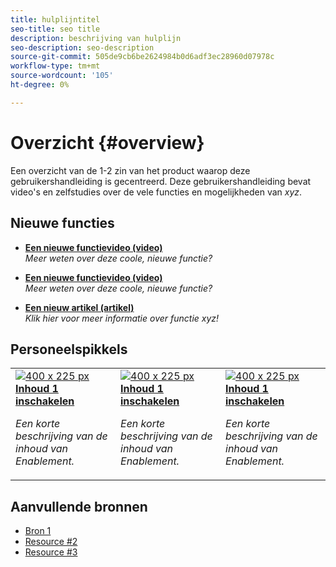 ```yaml
---
title: hulplijntitel
seo-title: seo title
description: beschrijving van hulplijn
seo-description: seo-description
source-git-commit: 505de9cb6be2624984b0d6adf3ec28960d07978c
workflow-type: tm+mt
source-wordcount: '105'
ht-degree: 0%

---
```



# Overzicht {#overview}

Een overzicht van de 1-2 zin van het product waarop deze gebruikershandleiding is gecentreerd. Deze gebruikershandleiding bevat video&#39;s en zelfstudies over de vele functies en mogelijkheden van *xyz*.

## Nieuwe functies

* **[Een nieuwe functievideo (video)](README.md)**
  <br>
  *Meer weten over deze coole, nieuwe functie?*

* **[Een nieuwe functievideo (video)](README.md)**
  <br>
  *Meer weten over deze coole, nieuwe functie?*

* **[Een nieuw artikel (artikel)](README.md)**
  <br>
  *Klik hier voor meer informatie over functie xyz!*

## Personeelspikkels

<table>
<tr>
  <td>
    <a href="#">
      <img alt="400 x 225 px" src="myimage.png" />
    </a>
    <div>
      <a href="#">
    <strong>Inhoud 1 inschakelen</strong>
    </a>
    </div>
    <p>
    <em>Een korte beschrijving van de inhoud van Enablement.</em>
    <p>
  </td>
   <td>
    <a href="#">
      <img alt="400 x 225 px" src="myimage.png" />
    </a>
    <div>
      <a href="#">
    <strong>Inhoud 1 inschakelen</strong>
    </a>
    </div>
    <p>
    <em>Een korte beschrijving van de inhoud van Enablement.</em>
    <p>
  </td>
  <td>
    <a href="#">
      <img alt="400 x 225 px" src="myimage.png" />
    </a>
    <div>
      <a href="#">
    <strong>Inhoud 1 inschakelen</strong>
    </a>
    </div>
    <p>
    <em>Een korte beschrijving van de inhoud van Enablement.</em>
    <p>
  </td>
</tr>
</table>

## Aanvullende bronnen

* [Bron 1](README.md)
* [Resource #2](README.md)
* [Resource #3](README.md)
